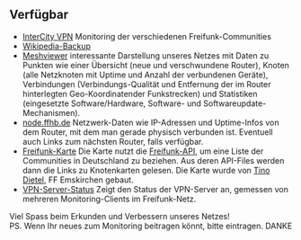 ## Verfügbar
* [InterCity VPN](http://icvpn.wg1337.de) Monitoring der verschiedenen Freifunk-Communities
* [Wikipedia-Backup](http://wikipedia.onffhb.de)
* [Meshviewer](http://bremen.freifunk.net/meshviewer/) interessante Darstellung unseres Netzes mit Daten zu Punkten wie einer Übersicht (neue und verschwundene Router), Knoten (alle Netzknoten mit Uptime und Anzahl der verbundenen Geräte), Verbindungen (Verbindungs-Qualität und Entfernung der im Router hinterlegten Geo-Koordinatender Funkstrecken) und Statistiken (eingesetzte Software/Hardware, Software- und Softwareupdate-Mechanismen).
* [node.ffhb.de](http://node.ffhb.de) Netzwerk-Daten wie IP-Adressen und Uptime-Infos von dem Router, mit dem man gerade physisch verbunden ist. Eventuell auch Links zum nächsten Router, falls verfügbar.
* [Freifunk-Karte](http://www.freifunk-karte.de/) Die Karte nutzt die [Freifunk-API](https://api.freifunk.net/), um eine Liste der Communities in Deutschland zu beziehen. Aus deren API-Files werden dann die Links zu Knotenkarten gelesen. Die Karte wurde von [Tino Dietel](https://github.com/stilgarbf), FF Emskirchen gebaut.
* [VPN-Server-Status](http://status.ffhb.mortzu.de/) Zeigt den Status der VPN-Server an, gemessen von mehreren Monitoring-Clients im Freifunk-Netz.

Viel Spass beim Erkunden und Verbessern unseres Netzes!<br/>
PS. Wenn Ihr neues zum Monitoring beitragen könnt, bitte eintragen. DANKE
